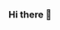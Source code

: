 ### Hi there 👋

<!--
**TijanAyo/TijanAyo** is a ✨ _special_ ✨ repository because its `README.md` (this file) appears on your GitHub profile.

Here are some ideas to get you started:

- 🔭 I’m currently working on ...
- 🌱 I’m currently learning ... Flutter
- 👯 I’m looking to collaborate on ... Open Source Project
- 🤔 I’m looking for help with ...
- 💬 Ask me about ... Python, Django Web Framework
- 📫 How to reach me: ... 
- 😄 Pronouns: ... 
- ⚡ Fun fact: ... I watch anime and play games
-->

